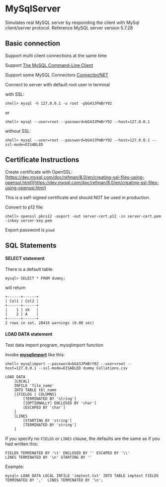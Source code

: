 # MySqlServer
Simulates real MySQL server by responding the cilent with MySql client/server protocol. Reference MySQL server version 5.7.28

## Basic connection

Support multi client connections at the same time

Support [The MySQL Command-Line Client](https://dev.mysql.com/doc/refman/5.7/en/mysql.html)

Support some MySQL Connectors [Connector/NET](https://dev.mysql.com/doc/connector-net/en/)

Connect to server with default root user in terminal 

with SSL:

```shell
shell> mysql -h 127.0.0.1 -u root -pbG43JPmBrY92
```
or
```shell
shell> mysql --user=root --password=bG43JPmBrY92 --host=127.0.0.1
```
without SSL: 

```shell
shell> mysql --user=root --password=bG43JPmBrY92 --host=127.0.0.1 --ssl-mode=DISABLED
```

## Certificate Instructions

Create certificate with OpenSSL: [https://dev.mysql.com/doc/refman/8.0/en/creating-ssl-files-using-openssl.html](https://dev.mysql.com/doc/refman/8.0/en/creating-ssl-files-using-openssl.html)

This is a self-signed certificate and should NOT be used in production.

Convert to p12 file: 

```shell
shell> openssl pkcs12 -export -out server-cert.p12 -in server-cert.pem -inkey server-key.pem
```

Export password is `pswd`

## SQL Statements

#### SELECT statement

There is a default table.

```mysql
mysql> SELECT * FROM dummy;
```
will return
```
+------+------+
| Col1 | Col2 |
+------+------+
|    1 | ok   |
|    2 | A    |
+------+------+
2 rows in set, 28416 warnings (0.00 sec)
```

#### LOAD DATA statement

Test data import program, mysqlimport function

Invoke [**mysqlimport**](https://dev.mysql.com/doc/refman/5.7/en/mysqlimport.html) like this: 

```shell
shell> mysqlimport --password=bG43JPmBrY92 --user=root --host=127.0.0.1 --ssl-mode=DISABLED dummy Collations.csv
```

```mysql
LOAD DATA
    [LOCAL]
    INFILE 'file_name'
    INTO TABLE tbl_name
    [{FIELDS | COLUMNS}
        [TERMINATED BY 'string']
        [[OPTIONALLY] ENCLOSED BY 'char']
        [ESCAPED BY 'char']
    ]
    [LINES
        [STARTING BY 'string']
        [TERMINATED BY 'string']
    ]
```

If you specify no `FIELDS` or `LINES` clause, the defaults are the same as if you had written this:

```mysql
FIELDS TERMINATED BY '\t' ENCLOSED BY '' ESCAPED BY '\\'
LINES TERMINATED BY '\n' STARTING BY ''
```

Example:

```mysql
mysql> LOAD DATA LOCAL INFILE 'imptest.txt' INTO TABLE imptest FIELDS TERMINATED BY ','  LINES TERMINATED BY '\n';
```


